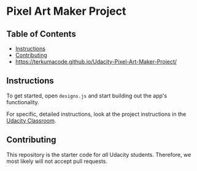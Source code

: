 # Pixel Art Maker Project

## Table of Contents

* [Instructions](#instructions)
* [Contributing](#contributing)
* https://terkumacode.github.io/Udacity-Pixel-Art-Maker-Project/

## Instructions

To get started, open `designs.js` and start building out the app's functionality.

For specific, detailed instructions, look at the project instructions in the [Udacity Classroom](https://classroom.udacity.com/me).

## Contributing

This repository is the starter code for _all_ Udacity students. Therefore, we most likely will not accept pull requests.
